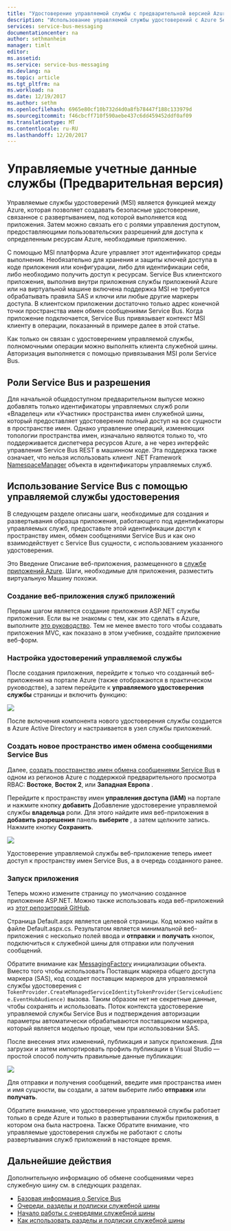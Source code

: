 ```yaml
---
title: "Удостоверение управляемой службы с предварительной версией Azure Service Bus | Документы Microsoft"
description: "Использование управляемой службы удостоверений с Azure Service Bus"
services: service-bus-messaging
documentationcenter: na
author: sethmanheim
manager: timlt
editor: 
ms.assetid: 
ms.service: service-bus-messaging
ms.devlang: na
ms.topic: article
ms.tgt_pltfrm: na
ms.workload: na
ms.date: 12/19/2017
ms.author: sethm
ms.openlocfilehash: 6965e80cf10b732d4d0a8fb78447f188c133979d
ms.sourcegitcommit: f46cbcff710f590aebe437c6dd459452ddf0af09
ms.translationtype: MT
ms.contentlocale: ru-RU
ms.lasthandoff: 12/20/2017
---
```

# <a name="managed-service-identity-preview"></a>Управляемые учетные данные службы (Предварительная версия)

Управляемые службы удостоверений (MSI) является функцией между Azure, которая позволяет создавать безопасные удостоверение, связанное с развертыванием, под которой выполняется код приложения. Затем можно связать его с ролями управления доступом, предоставляющими пользовательских разрешений для доступа к определенным ресурсам Azure, необходимые приложению.

С помощью MSI платформа Azure управляет этот идентификатор среды выполнения. Необязательно для хранения и защиты ключей доступа в коде приложения или конфигурации, либо для идентификации себя, либо необходимо получить доступ к ресурсам. Service Bus клиентского приложения, выполнив внутри приложения службы приложений Azure или на виртуальной машине включена поддержка MSI не требуется обрабатывать правила SAS и ключи или любые другие маркеры доступа. В клиентском приложении достаточно только адрес конечной точки пространства имен обмен сообщениями Service Bus. Когда приложение подключается, Service Bus привязывает контекст MSI клиенту в операции, показанный в примере далее в этой статье. 

Как только он связан с удостоверением управляемой службы, полномочными операции можно выполнять клиента служебной шины. Авторизация выполняется с помощью привязывания MSI роли Service Bus. 

## <a name="service-bus-roles-and-permissions"></a>Роли Service Bus и разрешения

Для начальной общедоступном предварительном выпуске можно добавлять только идентификаторы управляемых служб роли «Владелец» или «Участник» пространства имен служебной шины, который предоставляет удостоверение полный доступ на все сущности в пространстве имен. Однако управление операций, изменяющих топологии пространства имен, изначально являются только то, что поддерживается диспетчера ресурсов Azure, а не через интерфейс управления Service Bus REST в машинном коде. Эта поддержка также означает, что нельзя использовать клиент .NET Framework [NamespaceManager](/dotnet/api/microsoft.servicebus.namespacemanager) объекта в идентификаторы управляемых служб.

## <a name="use-service-bus-with-a-managed-service-identity"></a>Использование Service Bus с помощью управляемой службы удостоверения

В следующем разделе описаны шаги, необходимые для создания и развертывания образца приложения, работающего под идентификаторы управляемых служб, предоставьте этой идентификации доступ к пространству имен, обмен сообщениями Service Bus и как оно взаимодействует с Service Bus сущности, с использованием указанного удостоверения.

Это Введение Описание веб-приложения, размещенного в [службе приложений Azure](https://azure.microsoft.com/services/app-service/). Шаги, необходимые для приложения, разместить виртуальную Машину похожи.

### <a name="create-an-app-service-web-application"></a>Создание веб-приложения служб приложений

Первым шагом является создание приложения ASP.NET службы приложения. Если вы не знакомы с тем, как это сделать в Azure, выполните [это руководство](../app-service/app-service-web-get-started-dotnet-framework.md). Тем не менее вместо того чтобы создавать приложения MVC, как показано в этом учебнике, создайте приложение веб-форм.

### <a name="set-up-the-managed-service-identity"></a>Настройка удостоверений управляемой службы

После создания приложения, перейдите к только что созданный веб-приложения на портале Azure (также отображаются в практическом руководстве), а затем перейдите к **управляемого удостоверения службы** страницы и включить функцию: 

![](./media/service-bus-managed-service-identity/msi1.png)

После включения компонента нового удостоверения службы создается в Azure Active Directory и настраивается в узел службы приложений.

### <a name="create-a-new-service-bus-messaging-namespace"></a>Создать новое пространство имен обмена сообщениями Service Bus

Далее, [создать пространство имен обмена сообщениями Service Bus](service-bus-create-namespace-portal.md) в одном из регионов Azure с поддержкой предварительного просмотра RBAC: **Востоке**, **Восток 2**, или **Западная Европа** . 

Перейдите к пространству имен **управления доступа (IAM)** на портале и нажмите кнопку **добавить** Добавление удостоверение управляемой службы **владельца** роли. Для этого найдите имя веб-приложения в **добавить разрешения** панель **выберите** , а затем щелкните запись. Нажмите кнопку **Сохранить**.

![](./media/service-bus-managed-service-identity/msi2.png)
 
Удостоверение управляемой службы веб-приложение теперь имеет доступ к пространству имен Service Bus, а в очередь созданного ранее. 

### <a name="run-the-app"></a>Запуск приложения

Теперь можно измените страницу по умолчанию созданное приложение ASP.NET. Можно также использовать кода веб-приложений из [этот репозиторий GitHub](https://github.com/Azure/azure-service-bus/tree/master/samples/DotNet/Microsoft.ServiceBus.Messaging/ManagedServiceIdentity). 

Страница Default.aspx является целевой страницы. Код можно найти в файле Default.aspx.cs. Результатом является минимальной веб-приложения с несколько полей ввода и **отправки** и **получать** кнопок, подключиться к служебной шины для отправки или получения сообщений.

Обратите внимание как [MessagingFactory](/dotnet/api/microsoft.servicebus.messaging.messagingfactory) инициализации объекта. Вместо того чтобы использовать Поставщик маркера общего доступа маркера (SAS), код создает поставщик маркеров для управляемой службы удостоверения с `TokenProvider.CreateManagedServiceIdentityTokenProvider(ServiceAudience.EventHubAudience)` вызова. Таким образом нет не секретные данные, чтобы сохранять и использовать. Поток контекста удостоверение управляемой службы Service Bus и подтверждения авторизации параметры автоматически обрабатываются поставщиком маркера, который является моделью проще, чем при использовании SAS.

После внесения этих изменений, публикация и запуск приложения. Для загрузки и затем импортировать профиль публикации в Visual Studio — простой способ получить правильные данные публикации:

![](./media/service-bus-managed-service-identity/msi3.png)
 
Для отправки и получения сообщений, введите имя пространства имен и имя сущности, вы создали, а затем выберите либо **отправки** или **получать**. 
 
Обратите внимание, что удостоверение управляемой службы работает только в среде Azure и только в развертывании службы приложения, в котором она была настроена. Также Обратите внимание, что управляемые удостоверения службы не работают с слоты развертывания служб приложений в настоящее время.

## <a name="next-steps"></a>Дальнейшие действия

Дополнительную информацию об обмене сообщениями через служебную шину см. в следующих разделах.

* [Базовая информация о Service Bus](service-bus-fundamentals-hybrid-solutions.md)
* [Очереди, разделы и подписки служебной шины](service-bus-queues-topics-subscriptions.md)
* [Начало работы с очередями служебной шины](service-bus-dotnet-get-started-with-queues.md)
* [Как использовать разделы и подписки служебной шины](service-bus-dotnet-how-to-use-topics-subscriptions.md)